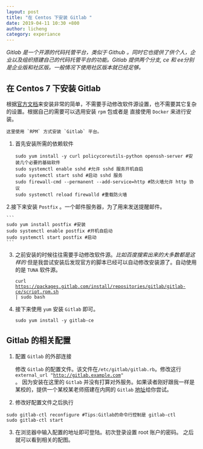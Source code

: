 ```yaml
---
layout: post
title: "在 Centos 下安装 Gitlab "
date: 2019-04-11 10:30 +800
author: licheng
category: experiance
---
```


*Gitlab 是一个开源的代码托管平台，类似于 Github 。同时它也提供了供个人，企业以及组织搭建自己的代码托管平台的功能。Gitlab 提供两个分支, ce 和 ee分别是企业版和社区版。一般情况下使用社区版本就已经足够。*

## 在 Centos 7 下安装 Gitlab

根据[官方文档](https://about.gitlab.com/install/#centos-7)来安装非常的简单，不需要手动修改软件源设置，也不需要其它复杂的设置。根据自己的需要可以选用安装 `rpm` 包或者是 直接使用 `Docker` 来进行安装。

    这里使用 `RPM` 方式安装 `Gitlab` 平台。

1. 首先安装所需的依赖软件

    ```
    sudo yum install -y curl policycoreutils-python openssh-server #安装几个必要的基础软件
    sudo systemctl enable sshd #允许 sshd 服务开机自启
    sudo systemctl start sshd #启动 sshd 服务
    sudo firewall-cmd --permanent --add-service=http #防火墙允许 http 协议
    sudo systemctl reload firewalld #重载防火墙
    ```

2.接下来安装 `Postfix` 。一个邮件服务器，为了用来发送提醒邮件。

    ```
    sudo yum install postfix #安装
    sudo systemctl enable postfix #开机自启动
    sudo systemctl start postfix #启动
    ```  

3. 之前安装的时候往往需要手动修改软件源。*比如百度搜索出来的大多数都是这样的* 但是我尝试安装后发现官方的脚本已经可以自动修改安装源了。自动使用的是 `TUNA` 软件源。

    <code>curl https://packages.gitlab.com/install/repositories/gitlab/gitlab-ce/script.rpm.sh | sudo bash</code>

4. 接下来使用 `yum` 安装 `Gitlab` 即可。

    <code>sudo yum install -y gitlab-ce</code>

## Gitlab 的相关配置 

1. 配置 `Gitlab` 的外部连接

    修改 `Gitlab` 的配置文件。该文件在`/etc/gitlab/gitlab.rb`。修改这行 <code>external_url "http://gitlab.example.com" </code>。 因为安装在这里的 `Gitlab` 并没有打算对外服务。如果读者刚好跟我一样是某校的，提供一个某校某老师搭建在内网的 `Gitlab` [地址](10.1.1.50)给你尝试。

2. 修改好配置文件之后执行

```
sudo gitlab-ctl reconfigure #Tips:Gitlab的命令行控制是 gitlab-ctl
sudo gitlab-ctl start
```

3. 在浏览器中输入配置的地址即可登陆。初次登录设置 root 账户的密码。 之后就可以看到相关的配图。  

